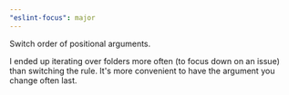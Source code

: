 ```yaml
---
"eslint-focus": major
---
```


Switch order of positional arguments.

I ended up iterating over folders more often (to focus down on an issue) than switching the rule.
It's more convenient to have the argument you change often last.
